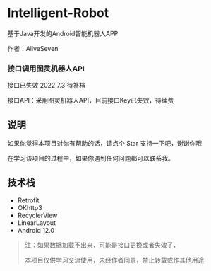 # Intelligent-Robot
基于Java开发的Android智能机器人APP

作者：AliveSeven

### 接口调用图灵机器人API

接口已失效 2022.7.3 待补档

接口API：采用图灵机器人API，目前接口Key已失效，待续费

## 说明
如果你觉得本项目对你有帮助的话，请点个 Star 支持一下吧，谢谢你哦

在学习该项目的过程中，如果你遇到任何问题都可以联系我。

## 技术栈
- Retrofit
- OKhttp3
- RecyclerView
- LinearLayout
- Android 12.0

> 注：如果数据加载不出来，可能是接口更换或者失效了，
>
> 本项目仅供学习交流使用，未经作者同意，禁止转载或作其他用途
